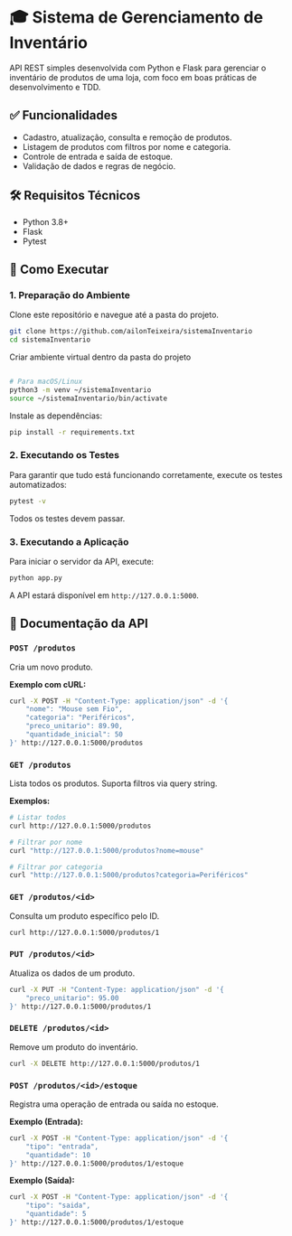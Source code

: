 # 🎓 Sistema de Gerenciamento de Inventário

API REST simples desenvolvida com Python e Flask para gerenciar o inventário de produtos de uma loja, com foco em boas práticas de desenvolvimento e TDD.

## ✅ Funcionalidades

- Cadastro, atualização, consulta e remoção de produtos.
- Listagem de produtos com filtros por nome e categoria.
- Controle de entrada e saída de estoque.
- Validação de dados e regras de negócio.

## 🛠️ Requisitos Técnicos

- Python 3.8+
- Flask
- Pytest

## 🚀 Como Executar

### 1. Preparação do Ambiente

Clone este repositório e navegue até a pasta do projeto.

```bash
git clone https://github.com/ailonTeixeira/sistemaInventario
cd sistemaInventario
```

Criar ambiente virtual dentro da pasta do projeto

```bash

# Para macOS/Linux
python3 -m venv ~/sistemaInventario
source ~/sistemaInventario/bin/activate

```

Instale as dependências:

```bash
pip install -r requirements.txt
```

### 2. Executando os Testes

Para garantir que tudo está funcionando corretamente, execute os testes automatizados:

```bash
pytest -v
```
Todos os testes devem passar.

### 3. Executando a Aplicação

Para iniciar o servidor da API, execute:

```bash
python app.py
```

A API estará disponível em `http://127.0.0.1:5000`.

## 📖 Documentação da API

### `POST /produtos`
Cria um novo produto.

**Exemplo com cURL:**
```bash
curl -X POST -H "Content-Type: application/json" -d '{
    "nome": "Mouse sem Fio",
    "categoria": "Periféricos",
    "preco_unitario": 89.90,
    "quantidade_inicial": 50
}' http://127.0.0.1:5000/produtos
```

### `GET /produtos`
Lista todos os produtos. Suporta filtros via query string.

**Exemplos:**
```bash
# Listar todos
curl http://127.0.0.1:5000/produtos

# Filtrar por nome
curl "http://127.0.0.1:5000/produtos?nome=mouse"

# Filtrar por categoria
curl "http://127.0.0.1:5000/produtos?categoria=Periféricos"
```

### `GET /produtos/<id>`
Consulta um produto específico pelo ID.

```bash
curl http://127.0.0.1:5000/produtos/1
```

### `PUT /produtos/<id>`
Atualiza os dados de um produto.

```bash
curl -X PUT -H "Content-Type: application/json" -d '{
    "preco_unitario": 95.00
}' http://127.0.0.1:5000/produtos/1
```

### `DELETE /produtos/<id>`
Remove um produto do inventário.

```bash
curl -X DELETE http://127.0.0.1:5000/produtos/1
```

### `POST /produtos/<id>/estoque`
Registra uma operação de entrada ou saída no estoque.

**Exemplo (Entrada):**
```bash
curl -X POST -H "Content-Type: application/json" -d '{
    "tipo": "entrada",
    "quantidade": 10
}' http://127.0.0.1:5000/produtos/1/estoque
```

**Exemplo (Saída):**
```bash
curl -X POST -H "Content-Type: application/json" -d '{
    "tipo": "saida",
    "quantidade": 5
}' http://127.0.0.1:5000/produtos/1/estoque
```
